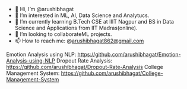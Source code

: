- 👋 Hi, I’m @arushibhagat
- 👀 I’m interested in ML, AI, Data Science and Analytucs.
- 🌱 I’m currently learning B.Tech CSE at IIIT Nagpur and BS in Data Science and Applications from IIT Madras(online).
- 💞️ I’m looking to collaborateML projects.
- 📫 How to reach me: @arushibhagat862@gmail.com

Emotion Analysis using NLP: https://github.com/arushibhagat/Emotion-Analysis-using-NLP
Dropout Rate Analysis: https://github.com/arushibhagat/Dropout-Rate-Analysis
College Management System: https://github.com/arushibhagat/College-Management-System
